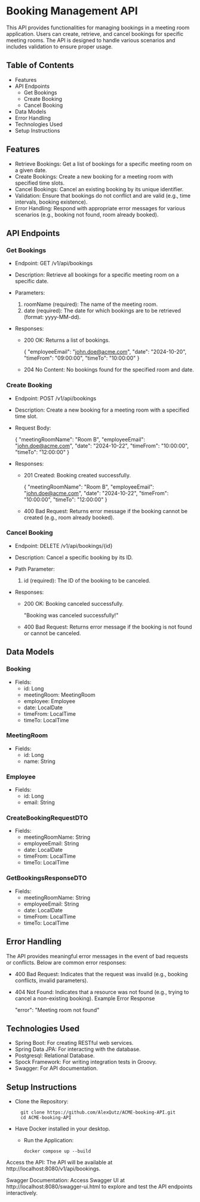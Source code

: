 # Booking Management API
This API provides functionalities for managing bookings in a meeting room application. Users can create, retrieve, and cancel bookings for specific meeting rooms. The API is designed to handle various scenarios and includes validation to ensure proper usage.

## Table of Contents
* Features
* API Endpoints
  * Get Bookings
  * Create Booking
  * Cancel Booking
* Data Models
* Error Handling
* Technologies Used
* Setup Instructions

## Features
  * Retrieve Bookings: Get a list of bookings for a specific meeting room on a given date.
  * Create Bookings: Create a new booking for a meeting room with specified time slots.
  * Cancel Bookings: Cancel an existing booking by its unique identifier.
  * Validation: Ensure that bookings do not conflict and are valid (e.g., time intervals, booking existence).
  * Error Handling: Respond with appropriate error messages for various scenarios (e.g., booking not found, room already booked).
  
## API Endpoints
  
### Get Bookings 
* Endpoint: GET /v1/api/bookings


* Description: Retrieve all bookings for a specific meeting room on a specific date.


* Parameters:

  1. roomName (required): The name of the meeting room.
  2. date (required): The date for which bookings are to be retrieved (format: yyyy-MM-dd).
  

* Responses:

  * 200 OK: Returns a list of bookings.

    
    {
    "employeeEmail": "john.doe@acme.com",
    "date": "2024-10-20",
    "timeFrom": "09:00:00",
    "timeTo": "10:00:00"
    }
    

  * 204 No Content: No bookings found for the specified room and date.
### Create Booking
  
* Endpoint: POST /v1/api/bookings

* Description: Create a new booking for a meeting room with a specified time slot.

* Request Body:

    
    {
     "meetingRoomName": "Room B",
     "employeeEmail": "john.doe@acme.com",
     "date": "2024-10-22",
     "timeFrom": "10:00:00",
     "timeTo": "12:00:00"
    }

* Responses:

  * 201 Created: Booking created successfully.
  
      
     {
      "meetingRoomName": "Room B",
      "employeeEmail": "john.doe@acme.com",
      "date": "2024-10-22",
      "timeFrom": "10:00:00",
      "timeTo": "12:00:00"
      }
      
  * 400 Bad Request: Returns error message if the booking cannot be created (e.g., room already booked).
  
### Cancel Booking
  
* Endpoint: DELETE /v1/api/bookings/{id}

* Description: Cancel a specific booking by its ID.

* Path Parameter:

  1. id (required): The ID of the booking to be canceled.
  
* Responses:

  * 200 OK: Booking canceled successfully.

    
    "Booking was canceled successfully!"
    
  
  * 400 Bad Request: Returns error message if the booking is not found or cannot be canceled.
  
## Data Models
  
### Booking

 * Fields:
   * id: Long
   * meetingRoom: MeetingRoom
   * employee: Employee
   * date: LocalDate
   * timeFrom: LocalTime
   * timeTo: LocalTime
   
### MeetingRoom

* Fields:
  * id: Long
  * name: String

### Employee

* Fields:
    * id: Long
    * email: String

### CreateBookingRequestDTO

* Fields:
  * meetingRoomName: String
  * employeeEmail: String
  * date: LocalDate
  * timeFrom: LocalTime
  * timeTo: LocalTime
  
### GetBookingsResponseDTO

* Fields:
  * meetingRoomName: String
  * employeeEmail: String
  * date: LocalDate
  * timeFrom: LocalTime
  * timeTo: LocalTime
  
## Error Handling
  The API provides meaningful error messages in the event of bad requests or conflicts. Below are common error responses:

* 400 Bad Request: Indicates that the request was invalid (e.g., booking conflicts, invalid parameters).


* 404 Not Found: Indicates that a resource was not found (e.g., trying to cancel a non-existing booking).
Example Error Response

    
    "error": "Meeting room not found"
    
## Technologies Used

* Spring Boot: For creating RESTful web services.
* Spring Data JPA: For interacting with the database.
* Postgresql: Relational Database.
* Spock Framework: For writing integration tests in Groovy.
* Swagger: For API documentation.

## Setup Instructions

* Clone the Repository:

        git clone https://github.com/AlexQutz/ACME-booking-API.git
        cd ACME-booking-API

* Have Docker installed in your desktop.

  * Run the Application:
  
        docker compose up --build

Access the API: The API will be available at http://localhost:8080/v1/api/bookings.

Swagger Documentation: Access Swagger UI at http://localhost:8080/swagger-ui.html to explore and test the API endpoints interactively.